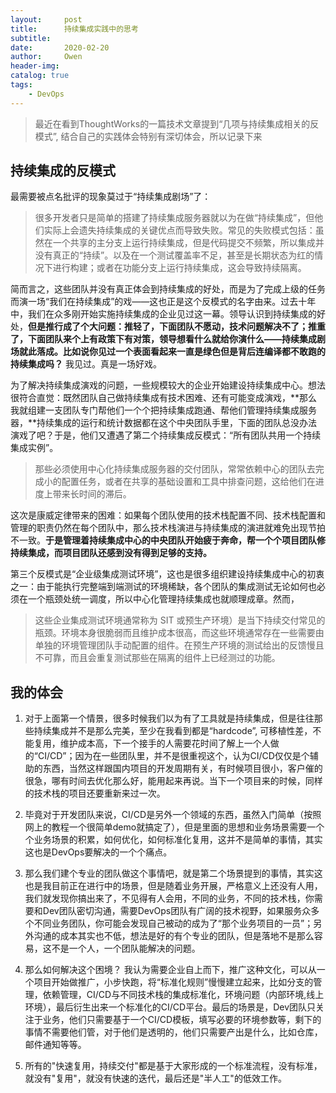 ```yaml
---
layout:     post
title:      持续集成实践中的思考
subtitle:    
date:       2020-02-20
author:     Owen
header-img: 
catalog: true
tags:  
    - DevOps
---
```



> 最近在看到ThoughtWorks的一篇技术文章提到“几项与持续集成相关的反模式”, 结合自己的实践体会特别有深切体会，所以记录下来

## 持续集成的反模式

最需要被点名批评的现象莫过于“持续集成剧场”了：

> 很多开发者只是简单的搭建了持续集成服务器就以为在做“持续集成”，但他们实际上会遗失持续集成的关键优点而导致失败。常见的失败模式包括：虽然在一个共享的主分支上运行持续集成，但是代码提交不频繁，所以集成并没有真正的“持续”。以及在一个测试覆盖率不足，甚至是长期状态为红的情况下进行构建；或者在功能分支上运行持续集成，这会导致持续隔离。

简而言之，这些团队并没有真正体会到持续集成的好处，而是为了完成上级的任务而演一场“我们在持续集成”的戏——这也正是这个反模式的名字由来。过去十年中，我们在众多刚开始实施持续集成的企业见过这一幕。领导认识到持续集成的好处，**但是推行成了个大问题：推轻了，下面团队不愿动，技术问题解决不了；推重了，下面团队来个上有政策下有对策，领导想看什么就给你演什么——持续集成剧场就此落成。比如说你见过一个表面看起来一直是绿色但是背后连编译都不敢跑的持续集成吗？** 我见过。真是一场好戏。

为了解决持续集成演戏的问题，一些规模较大的企业开始建设持续集成中心。想法很符合直觉：既然团队自己做持续集成有技术困难、还有可能变成演戏，**那么我就组建一支团队专门帮他们一个个把持续集成跑通、帮他们管理持续集成服务器，**持续集成的运行和统计数据都在这个中央团队手里，下面的团队总没办法演戏了吧？于是，他们又遭遇了第二个持续集成反模式：“所有团队共用一个持续集成实例”。

> 那些必须使用中心化持续集成服务器的交付团队，常常依赖中心的团队去完成小的配置任务，或者在共享的基础设置和工具中排查问题，这给他们在进度上带来长时间的滞后。

这次是康威定律带来的困难：如果每个团队使用的技术栈配置不同、技术栈配置和管理的职责仍然在每个团队中，那么技术栈演进与持续集成的演进就难免出现节拍不一致。**于是管理着持续集成中心的中央团队开始疲于奔命，帮一个个项目团队修持续集成，而项目团队还感到没有得到足够的支持。**

第三个反模式是“企业级集成测试环境”，这也是很多组织建设持续集成中心的初衷之一：由于能执行完整端到端测试的环境稀缺，各个团队的集成测试无论如何也必须在一个瓶颈处统一调度，所以中心化管理持续集成也就顺理成章。然而，

> 这些企业集成测试环境通常称为 SIT 或预生产环境）是当下持续交付常见的瓶颈。环境本身很脆弱而且维护成本很高，而这些环境通常存在一些需要由单独的环境管理团队手动配置的组件。在预生产环境的测试给出的反馈慢且不可靠，而且会重复测试那些在隔离的组件上已经测过的功能。

## 我的体会

1. 对于上面第一个情景，很多时候我们以为有了工具就是持续集成，但是往往那些持续集成并不是那么完美，至少在我看到都是“hardcode”, 可移植性差，不能复用，维护成本高，下一个接手的人需要花时间了解上一个人做的“CI/CD”；因为在一些团队里，并不是很重视这个，认为CI/CD仅仅是个辅助的东西，当然这样跟国内项目的开发周期有关，有时候项目很小，客户催的很急，哪有时间去优化那么好，能用起来再说。当下一个项目来的时候，同样的技术栈的项目还要重新来过一次。

2. 毕竟对于开发团队来说，CI/CD是另外一个领域的东西，虽然入门简单（按照网上的教程一个很简单demo就搞定了），但是里面的思想和业务场景需要一个个业务场景的积累，如何优化，如何标准化复用，这并不是简单的事情，其实这也是DevOps要解决的一个个痛点。

3. 那么我们建个专业的团队做这个事情吧，就是第二个场景提到的事情，其实这也是我目前正在进行中的场景，但是随着业务开展，严格意义上还没有人用，我们就发现你搞出来了，不见得有人会用，不同的业务，不同的技术栈，你需要和Dev团队密切沟通，需要DevOps团队有广阔的技术视野，如果服务众多个不同业务团队，你可能会发现自己被动的成为了“那个业务项目的一员”；另外沟通的成本其实也不低，想法是好的有个专业的团队，但是落地不是那么容易，这不是一个人，一个团队能解决的问题。

4. 那么如何解决这个困境？ 我认为需要企业自上而下，推广这种文化，可以从一个项目开始做推广，小步快跑，将“标准化规则”慢慢建立起来，比如分支的管理，依赖管理，CI/CD与不同技术栈的集成标准化，环境问题（内部环境,线上环境），最后衍生出来一个标准化的CI/CD平台。最后的场景是，Dev团队只关注于业务，他们只需要基于一个CI/CD模板，填写必要的环境参数等，剩下的事情不需要他们管，对于他们是透明的，他们只需要产出是什么，比如仓库，邮件通知等等。

5. 所有的"快速复用，持续交付"都是基于大家形成的一个标准流程，没有标准，就没有"复用"，就没有快速的迭代，最后还是"半人工"的低效工作。